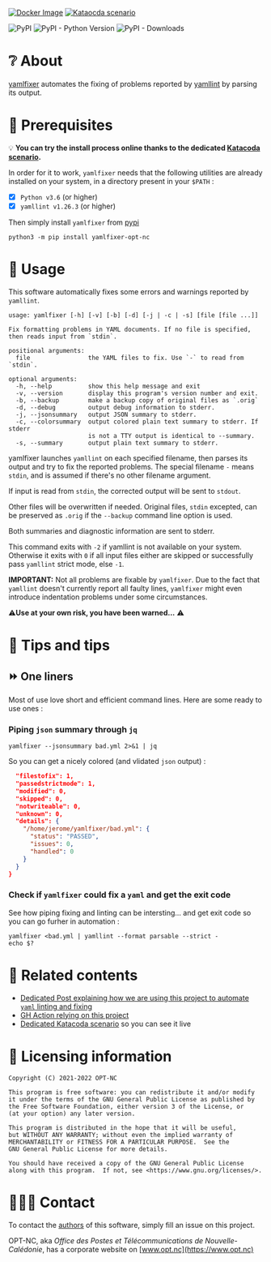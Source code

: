 
[![Docker Image](https://img.shields.io/badge/docker-homepage-blue)](https://hub.docker.com/r/optnc/yamlfixer)
[![Kataocda scenario](https://img.shields.io/badge/katacoda-homepage-blue)](https://www.katacoda.com/opt-labs/courses/devops-tools/yamlfixer)

![PyPI](https://img.shields.io/pypi/v/yamlfixer-opt-nc)
![PyPI - Python Version](https://img.shields.io/pypi/pyversions/yamlfixer-opt-nc)
![PyPI - Downloads](https://img.shields.io/pypi/dm/yamlfixer-opt-nc)


# ❔ About

[yamlfixer](https://github.com/opt-nc/yamlfixer) automates the fixing
of problems reported by
[yamllint](https://github.com/adrienverge/yamllint) by parsing its
output.

# 📑 Prerequisites

💡 **You can try the install process online thanks to the dedicated [Katacoda scenario](https://www.katacoda.com/opt-labs/courses/devops-tools/yamlfixer).**

In order for it to work, `yamlfixer` needs that the following
utilities are already installed on your system, in a directory present
in your `$PATH` :

- [x] `Python v3.6` (or higher)
- [x] `yamllint v1.26.3` (or higher)

Then simply install `yamlfixer` from [pypi](https://pypi.org/project/yamlfixer-opt-nc/)

```shell
python3 -m pip install yamlfixer-opt-nc
```


# 🚀 Usage

This software automatically fixes some errors and warnings reported by
`yamllint`.

```shell
usage: yamlfixer [-h] [-v] [-b] [-d] [-j | -c | -s] [file [file ...]]

Fix formatting problems in YAML documents. If no file is specified,
then reads input from `stdin`.

positional arguments:
  file                the YAML files to fix. Use `-` to read from `stdin`.

optional arguments:
  -h, --help          show this help message and exit
  -v, --version       display this program's version number and exit.
  -b, --backup        make a backup copy of original files as `.orig`
  -d, --debug         output debug information to stderr.
  -j, --jsonsummary   output JSON summary to stderr.
  -c, --colorsummary  output colored plain text summary to stderr. If stderr
                      is not a TTY output is identical to --summary.
  -s, --summary       output plain text summary to stderr.
```

yamlfixer launches `yamllint` on each specified filename, then parses
its output and try to fix the reported problems. The special filename
`-` means `stdin`, and is assumed if there's no other filename
argument.

If input is read from `stdin`, the corrected output will be sent to
`stdout`.

Other files will be overwritten if needed. Original files,
`stdin` excepted, can be preserved as `.orig` if the `--backup`
command line option is used.

Both summaries and diagnostic information are sent to stderr.

This command exits with `-2` if yamllint is not available on your
system. Otherwise it exits with `0` if all input files either are
skipped or successfully pass `yamllint` strict mode, else `-1`.

**IMPORTANT:** Not all problems are fixable by `yamlfixer`. Due to the
fact that `yamllint` doesn't currently report all faulty lines,
`yamlfixer` might even introduce indentation problems under some
circumstances.

⚠️**Use at your own risk, you have been warned...** ⚠️

# 💪 Tips and tips

## ⏩ One liners

Most of use love short and efficient command lines. Here are some ready to use ones : 

### Piping `json`  summary through `jq`

```
yamlfixer --jsonsummary bad.yml 2>&1 | jq
```

So you can get a nicely colored (and vlidated `json` output) : 

```json
  "filestofix": 1,
  "passedstrictmode": 1,
  "modified": 0,
  "skipped": 0,
  "notwriteable": 0,
  "unknown": 0,
  "details": {
    "/home/jerome/yamlfixer/bad.yml": {
      "status": "PASSED",
      "issues": 0,
      "handled": 0
    }
  }
}
```

### Check if `yamlfixer` could fix a `yaml` and get the exit code

See how piping fixing and linting can be intersting... and get exit code
so you can go furher in automation :

```
yamlfixer <bad.yml | yamllint --format parsable --strict -
echo $?
```

# 🔖 Related contents

- [Dedicated Post explaining how we are using this project to automate `yaml` linting and fixing](https://dev.to/adriens/let-ci-check-fix-your-yamls-kfa)
- [GH Action relying on this project](https://github.com/marketplace/actions/yaml-fixer)
- [Dedicated Katacoda scenario](https://www.katacoda.com/opt-labs/courses/devops-tools/yamlfixer) so you can see it live

# 📖 Licensing information

```
Copyright (C) 2021-2022 OPT-NC

This program is free software: you can redistribute it and/or modify
it under the terms of the GNU General Public License as published by
the Free Software Foundation, either version 3 of the License, or
(at your option) any later version.

This program is distributed in the hope that it will be useful,
but WITHOUT ANY WARRANTY; without even the implied warranty of
MERCHANTABILITY or FITNESS FOR A PARTICULAR PURPOSE.  See the
GNU General Public License for more details.

You should have received a copy of the GNU General Public License
along with this program.  If not, see <https://www.gnu.org/licenses/>.
```

# 🧑‍🤝‍🧑 Contact

To contact the [authors](AUTHORS.md) of this software, simply fill an
issue on this project.

OPT-NC, aka _Office des Postes et Télécommunications de Nouvelle-Calédonie_,
has a corporate website on [www.opt.nc](https://www.opt.nc)
